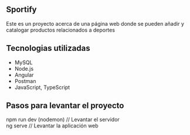 ## Sportify

Este es un proyecto acerca de una página web donde se pueden añadir y catalogar productos relacionados a deportes

## Tecnologias utilizadas
- MySQL
- Node.js
- Angular
- Postman
- JavaScript, TypeScript

## Pasos para levantar el proyecto

npm run dev (nodemon) // Levantar el servidor\
ng serve // Levantar la aplicación web

